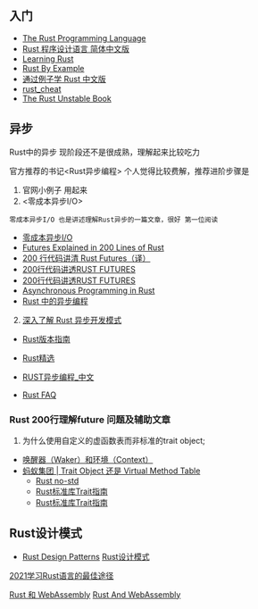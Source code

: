 ## 入门
* [The Rust Programming Language](https://doc.rust-lang.org/book/ch15-01-box.html)
* [Rust 程序设计语言 简体中文版](https://kaisery.github.io/trpl-zh-cn/ch10-03-lifetime-syntax.html)
* [Learning Rust](https://learning-rust.github.io/docs/c1.ownership.html)
* [Rust By Example](https://rustwiki.org/zh-CN/rust-by-example/std_misc/threads/testcase_mapreduce.html)
* [通过例子学 Rust 中文版](https://rustwiki.org/zh-CN/rust-by-example/std_misc/threads/testcase_mapreduce.html)
* [rust_cheat]()
* [The Rust Unstable Book](https://doc.rust-lang.org/nightly/unstable-book/language-features/trait-upcasting.html#trait_upcasting)

## 异步
Rust中的异步 现阶段还不是很成熟，理解起来比较吃力

官方推荐的书记<Rust异步编程> 个人觉得比较费解，推荐进阶步骤是
1. 官网小例子 用起来
2. <零成本异步I/O>
 
`零成本异步I/O 也是讲述理解Rust异步的一篇文章，很好 第一位阅读`
* [零成本异步I/O](https://zhuanlan.zhihu.com/p/97574385?utm_source=wechat_session&utm_medium=social&utm_oi=38990447116288&utm_campaign=shareopn)
* [Futures Explained in 200 Lines of Rust](https://cfsamson.github.io/books-futures-explained/)
* [200 行代码讲清 Rust Futures（译）](https://planetmeow.net/futures-explained/)
* [200行代码讲透RUST FUTURES](https://stevenbai.top/rust/futures_explained_in_200_lines_of_rust/)
* [200行代码讲透RUST FUTURES](https://planetmeow.net/futures-explained/)
* [Asynchronous Programming in Rust](https://rust-lang.github.io/async-book/01_getting_started/01_chapter.html)
* [Rust 中的异步编程](https://huangjj27.github.io/async-book/02_execution/04_executor.html)
2. [深入了解 Rust 异步开发模式](https://zhuanlan.zhihu.com/p/104098627)

* [Rust版本指南](https://rustwiki.org/zh-CN/edition-guide/rust-2018/trait-system/impl-trait-for-returning-complex-types-with-ease.html)


* [Rust精选](https://rustmagazine.github.io/rust_magazine_2021/chapter_3/Unsafe_Rust_How_and_when_not_to_use_it.html)
* [RUST异步编程_中文](https://funkill.github.io/async-book-i18n/zh-cn/async-in-rust/chapter.html)

* [Rust FAQ](https://prev.rust-lang.org/en-US/faq.html)


### Rust 200行理解future 问题及辅助文章
1. 为什么使用自定义的虚函数表而非标准的trait object;
  * [ 唤醒器（Waker）和环境（Context）](https://planetmeow.net/futures-explained/3-waker-context/)
  * [蚂蚁集团 | Trait Object 还是 Virtual Method Table](https://juejin.cn/post/7011317906969460766)
    * [Rust no-std](https://juejin.cn/post/6999830218051420190)
    * [Rust标准库Trait指南](https://zhuanlan.zhihu.com/p/369264606)
    * [Rust标准库Trait指南](https://ohmyweekly.github.io/notes/2021-05-19-a-tour-of-rust-standard-library-traits/#bottom)

## Rust设计模式
* [Rust Design Patterns](https://rust-unofficial.github.io/patterns/idioms/ffi/errors.html)
[Rust设计模式](http://chuxiuhong.com/chuxiuhong-rust-patterns-zh/idioms/pass-var-to-closure.html)

[2021学习Rust语言的最佳途径](https://mp.weixin.qq.com/s/UvDjGjW_qs3lvnaH-GsWZQ)

[Rust 和 WebAssembly](http://llever.com/rustwasm-book)
[Rust And WebAssembly](https://rustwasm.github.io/docs/book/)

